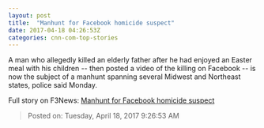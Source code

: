 ```yaml
---
layout: post
title:  "Manhunt for Facebook homicide suspect"
date: 2017-04-18 04:26:53Z
categories: cnn-com-top-stories
---
```


A man who allegedly killed an elderly father after he had enjoyed an Easter meal with his children -- then posted a video of the killing on Facebook -- is now the subject of a manhunt spanning several Midwest and Northeast states, police said Monday.


Full story on F3News: [Manhunt for Facebook homicide suspect](http://www.f3nws.com/n/xqJGNB)

> Posted on: Tuesday, April 18, 2017 9:26:53 AM
